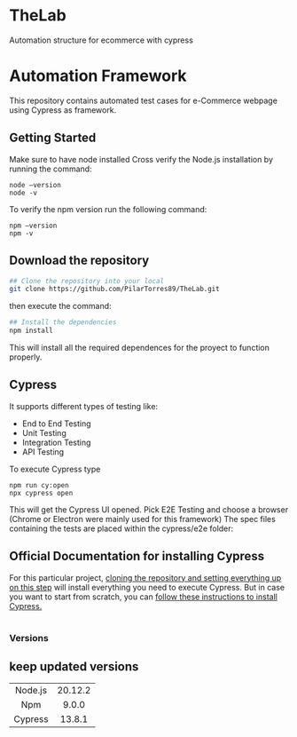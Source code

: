# TheLab
Automation structure for ecommerce with cypress

# Automation Framework

This repository contains automated test cases for e-Commerce webpage using Cypress as framework.

## Getting Started

Make sure to have node installed
Cross verify the Node.js installation by running the command:

```
node –version
node -v
```

To verify the npm version run the following command:

```
npm –version
npm -v
```

## Download the repository


```bash
## Clone the repository into your local
git clone https://github.com/PilarTorres89/TheLab.git
```
then execute the command:

```bash
## Install the dependencies
npm install
```

This will install all the required dependences for the proyect to function properly.

## Cypress

It supports different types of testing like:

- End to End Testing
- Unit Testing
- Integration Testing
- API Testing

To execute Cypress type

```
npm run cy:open
npx cypress open
```

This will get the Cypress UI opened. Pick E2E Testing and choose a browser (Chrome or Electron were mainly used for this framework)
The spec files containing the tests are placed within the cypress/e2e folder:


## Official Documentation for installing Cypress

For this particular project, [cloning the repository and setting everything up on this step](#download-the-repository) will install everything you need to execute Cypress.
But in case you want to start from scratch, you can
[follow these instructions to install Cypress.](https://on.cypress.io/installing-cypress)

|     |     |     |     |     |     |     |
| :-: | :-: | :-: | :-: | :-: | :-: | :-: |

### Versions

## keep updated versions 
|         |         |
| :-----: | :-----: |
| Node.js | 20.12.2 |
|   Npm   |  9.0.0  |
| Cypress | 13.8.1  |
